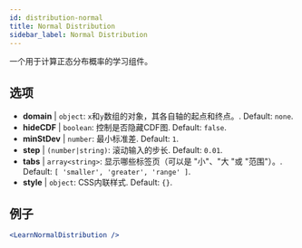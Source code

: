 ```yaml
---
id: distribution-normal
title: Normal Distribution
sidebar_label: Normal Distribution
---
```


一个用于计算正态分布概率的学习组件。

## 选项

* __domain__ | `object`: `x`和`y`数组的对象，其各自轴的起点和终点。. Default: `none`.
* __hideCDF__ | `boolean`: 控制是否隐藏CDF图. Default: `false`.
* __minStDev__ | `number`: 最小标准差. Default: `1`.
* __step__ | `(number|string)`: 滚动输入的步长. Default: `0.01`.
* __tabs__ | `array<string>`: 显示哪些标签页（可以是 "小"、"大 "或 "范围"）。. Default: `[
  'smaller',
  'greater',
  'range'
]`.
* __style__ | `object`: CSS内联样式. Default: `{}`.


## 例子

```jsx live
<LearnNormalDistribution />
```

